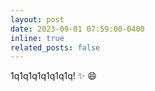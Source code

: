 ```yaml
---
layout: post
date: 2023-09-01 07:59:00-0400
inline: true
related_posts: false
---
```


1q1q1q1q1q1q1q! :sparkles: :smile:
